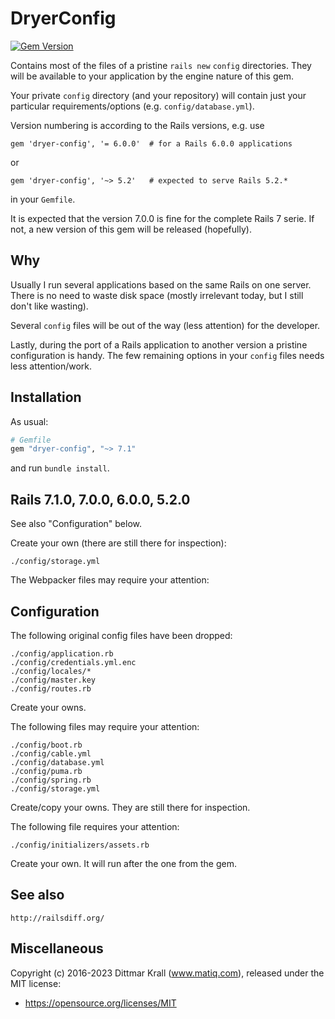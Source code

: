 # DryerConfig

[![Gem Version](https://badge.fury.io/rb/dryer-config.png)](http://badge.fury.io/rb/dryer-config)

Contains most of the files of a pristine `rails new` `config` directories.
They will be available to your application by
the engine nature of this gem.

Your private `config` directory (and your repository)
will contain just your particular requirements/options
(e.g. `config/database.yml`).

Version numbering is according to the Rails versions, e.g. use

    gem 'dryer-config', '= 6.0.0'  # for a Rails 6.0.0 applications

or

    gem 'dryer-config', '~> 5.2'   # expected to serve Rails 5.2.*

in your `Gemfile`.

It is expected that the version 7.0.0 is fine for the
complete Rails 7 serie.
If not, a new version of this gem will be released (hopefully).

## Why

Usually I run several applications based on the same Rails on one server.
There is no need to waste disk space (mostly irrelevant today,
but I still don't like wasting).

Several `config` files will be out of the way (less attention)
for the developer.

Lastly, during the port of a Rails application to another version
a pristine configuration is handy.
The few remaining options in your `config` files needs
less attention/work.

## Installation

As usual:
```ruby
# Gemfile
gem "dryer-config", "~> 7.1"
```
and run `bundle install`.

## Rails 7.1.0, 7.0.0, 6.0.0, 5.2.0

See also "Configuration" below.

Create your own (there are still there for inspection):

    ./config/storage.yml

The Webpacker files may require your attention:

Configuration
-------------

The following original config files have been dropped:

    ./config/application.rb
    ./config/credentials.yml.enc
    ./config/locales/*
    ./config/master.key
    ./config/routes.rb

Create your owns.

The following files may require your attention:

    ./config/boot.rb
    ./config/cable.yml
    ./config/database.yml
    ./config/puma.rb
    ./config/spring.rb
    ./config/storage.yml

Create/copy your owns. They are still there for inspection.

The following file requires your attention:

    ./config/initializers/assets.rb

Create your own. It will run after the one from the gem.

## See also

    http://railsdiff.org/

## Miscellaneous

Copyright (c) 2016-2023 Dittmar Krall (www.matiq.com),
released under the MIT license:

* https://opensource.org/licenses/MIT
